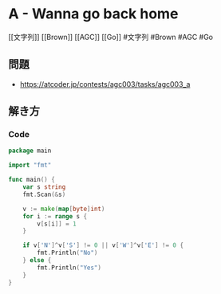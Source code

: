 # A - Wanna go back home
[[文字列]] [[Brown]] [[AGC]] [[Go]]
#文字列 #Brown #AGC #Go 

## 問題
- https://atcoder.jp/contests/agc003/tasks/agc003_a

## 解き方
### Code
```go
package main

import "fmt"

func main() {
	var s string
	fmt.Scan(&s)

	v := make(map[byte]int)
	for i := range s {
		v[s[i]] = 1
	}

	if v['N']^v['S'] != 0 || v['W']^v['E'] != 0 {
		fmt.Println("No")
	} else {
		fmt.Println("Yes")
	}
}
```